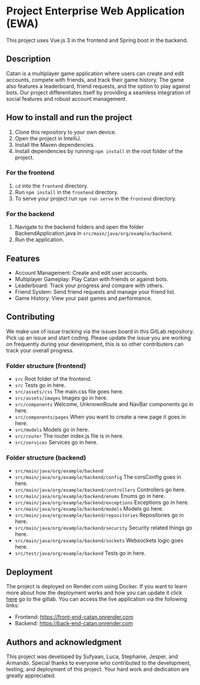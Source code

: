 # Project Enterprise Web Application (EWA)
This project uses Vue.js 3 in the frontend and Spring boot in the backend.

## Description
Catan is a multiplayer game application where users can create and edit accounts, compete with friends, and track their game history. The game also features a leaderboard, friend requests, and the option to play against bots. Our project differentiates itself by providing a seamless integration of social features and robust account management.

## How to install and run the project

1. Clone this repository to your own device.
2. Open the project in IntelliJ.
3. Install the Maven dependencies.
4. Install dependencies by running `npm install` in the root folder of the project.

### For the frontend
1. `cd` into the `frontend` directory.
2. Run `npm install` in the `frontend` directory.
3. To serve your project run `npm run serve` in the `frontend` directory.

### For the backend
1. Navigate to the backend folders and open the folder BackendApplication.java in `src/main/java/org/example/backend`.
2. Run the application.

## Features
-	Account Management: Create and edit user accounts.
-	Multiplayer Gameplay: Play Catan with friends or against bots.
-	Leaderboard: Track your progress and compare with others.
-	Friend System: Send friend requests and manage your friend list.
-	Game History: View your past games and performance.

## Contributing
We make use of issue tracking via the issues board in this GitLab repository. Pick up an issue and start coding. Please update the issue you are working on frequently during your development, this is so other contributers can track your overall progress.

### Folder structure (frontend)

-   `src` Root folder of the frontend.
-   `src` Tests go in here.
-   `src/assets/css` The main.css file goes here.
-   `src/assets/images` Images go in here.
-   `src/components` Welcome, UnknownRoute and NavBar components go in here.
-   `src/components/pages` When you want to create a new page it goes in here.
-   `src/models` Models go in here.
-   `src/router` The router index.js file is in here. 
-   `src/services` Services go in here.

### Folder structure (backend)

- `src/main/java/org/example/backend`
- `src/main/java/org/example/backend/config` The corsConfig goes in here.
- `src/main/java/org/example/backend/controllers` Controllers go here.
- `src/main/java/org/example/backend/enums` Enums go in here.
- `src/main/java/org/example/backend/exceptions` Exceptions go in here.
- `src/main/java/org/example/backend/models` Models go here.
- `src/main/java/org/example/backend/repositories` Repositories go in here.
- `src/main/java/org/example/backend/security` Security related things go here.
- `src/main/java/org/example/backend/sockets` Websockets logic goes here.
- `src/test/java/org/example/backend` Tests go in here.

## Deployment
The project is deployed on Render.com using Docker. If you want to learn more about how the deployment works and how you can update it click [here](https://gitlab.fdmci.hva.nl/se-ewa/deployment-workshop/-/tree/master) go to the gitlab. You can access the live application via the following links:
- Frontend: https://front-end-catan.onrender.com
- Backend: https://back-end-catan.onrender.com

## Authors and acknowledgment
This project was developed by Sufyaan, Luca, Stephanie, Jesper, and Armando. Special thanks to everyone who contributed to the development, testing, and deployment of this project. Your hard work and dedication are greatly appreciated.
